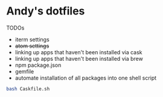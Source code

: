 # Andy's dotfiles

TODOs

* iterm settings
* ~~atom settings~~
* linking up apps that haven't been installed via cask
* linking up apps that haven't been installed via brew
* npm package.json
* gemfile
* automate installation of all packages into one shell script

```bash
bash Caskfile.sh
```
